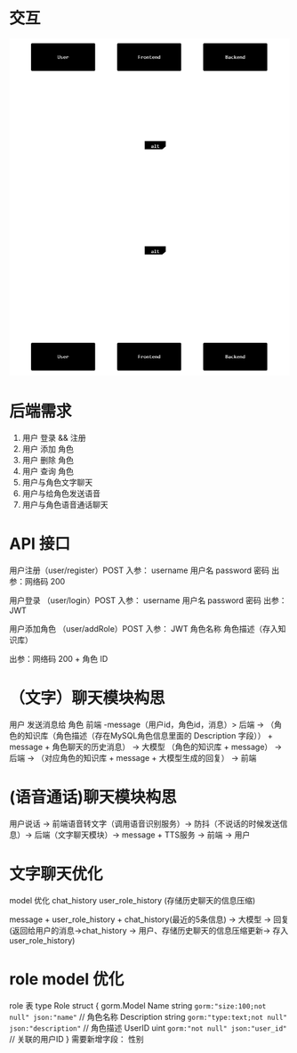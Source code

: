 # 交互
![alt text](交互.png)

# 后端需求
1. 用户 登录 && 注册
2. 用户 添加 角色
3. 用户 删除 角色
4. 用户 查询 角色
5. 用户与角色文字聊天
6. 用户与给角色发送语音
7. 用户与角色语音通话聊天

# API 接口
用户注册（user/register）POST
入参：
username 用户名
password 密码
出参：网络码 200

用户登录 （user/login）POST
入参：
username 用户名
password 密码
出参：JWT 


用户添加角色 （user/addRole）POST
入参：
JWT
角色名称
角色描述（存入知识库）

出参：网络码 200 + 角色 ID

# （文字）聊天模块构思
用户 发送消息给 角色
前端 -message（用户id，角色id，消息）> 后端 -> （角色的知识库（角色描述（存在MySQL角色信息里面的 Description 字段）） + message + 角色聊天的历史消息） -> 大模型 （角色的知识库 + message） -> 后端 -> （对应角色的知识库 + message + 大模型生成的回复） -> 前端


# (语音通话)聊天模块构思
用户说话 -> 前端语音转文字（调用语音识别服务）-> 防抖（不说话的时候发送信息）-> 后端（文字聊天模块）-> message + TTS服务 -> 前端 -> 用户


# 文字聊天优化
model 优化
chat_history
user_role_history (存储历史聊天的信息压缩)

message + user_role_history + chat_history(最近的5条信息) -> 大模型 -> 
回复(返回给用户的消息->chat_history -> 用户、存储历史聊天的信息压缩更新-> 存入user_role_history)







# role model 优化
role 表
type Role struct {
	gorm.Model
	Name        string `gorm:"size:100;not null" json:"name"`         // 角色名称
	Description string `gorm:"type:text;not null" json:"description"` // 角色描述
	UserID      uint   `gorm:"not null" json:"user_id"`               // 关联的用户ID
}
需要新增字段：
性别